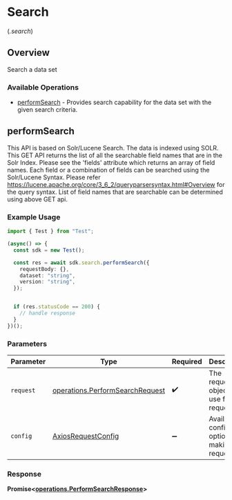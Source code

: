 # Search
(*.search*)

## Overview

Search a data set

### Available Operations

* [performSearch](#performsearch) - Provides search capability for the data set with the given search criteria.

## performSearch

This API is based on Solr/Lucene Search. The data is indexed using SOLR. This GET API returns the list of all the searchable field names that are in the Solr Index. Please see the 'fields' attribute which returns an array of field names. Each field or a combination of fields can be searched using the Solr/Lucene Syntax. Please refer https://lucene.apache.org/core/3_6_2/queryparsersyntax.html#Overview for the query syntax. List of field names that are searchable can be determined using above GET api.

### Example Usage

```typescript
import { Test } from "Test";

(async() => {
  const sdk = new Test();

  const res = await sdk.search.performSearch({
    requestBody: {},
    dataset: "string",
    version: "string",
  });


  if (res.statusCode == 200) {
    // handle response
  }
})();
```

### Parameters

| Parameter                                                                          | Type                                                                               | Required                                                                           | Description                                                                        |
| ---------------------------------------------------------------------------------- | ---------------------------------------------------------------------------------- | ---------------------------------------------------------------------------------- | ---------------------------------------------------------------------------------- |
| `request`                                                                          | [operations.PerformSearchRequest](../../models/operations/performsearchrequest.md) | :heavy_check_mark:                                                                 | The request object to use for the request.                                         |
| `config`                                                                           | [AxiosRequestConfig](https://axios-http.com/docs/req_config)                       | :heavy_minus_sign:                                                                 | Available config options for making requests.                                      |


### Response

**Promise<[operations.PerformSearchResponse](../../models/operations/performsearchresponse.md)>**

